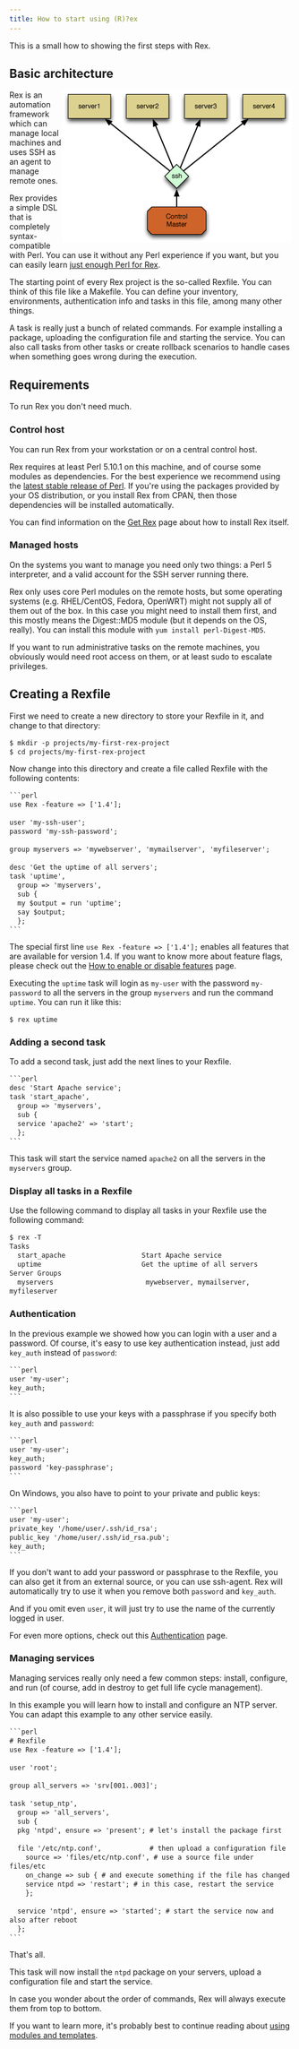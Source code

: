 ```yaml
---
title: How to start using (R)?ex
---
```


This is a small how to showing the first steps with Rex.

## Basic architecture

<img style="float: right;" src="/public/images/skin/rexify.org/archi.png" alt="Basic architecture" width="410" height="272" />

Rex is an automation framework which can manage local machines and uses SSH as an agent to manage remote ones.

Rex provides a simple DSL that is completely syntax-compatible with Perl. You can use it without any Perl experience if you want, but you can easily learn [just enough Perl for Rex](/docs/guides/just_enough_perl_for_rex.html).

The starting point of every Rex project is the so-called Rexfile. You can think of this file like a Makefile. You can define your inventory, environments, authentication info and tasks in this file, among many other things.

A task is really just a bunch of related commands. For example installing a package, uploading the configuration file and starting the service. You can also call tasks from other tasks or create rollback scenarios to handle cases when something goes wrong during the execution.

## Requirements

To run Rex you don't need much.

### Control host

You can run Rex from your workstation or on a central control host.

Rex requires at least Perl 5.10.1 on this machine, and of course some modules as dependencies. For the best experience we recommend using the [latest stable release of Perl](https://www.perl.org/get.html). If you're using the packages provided by your OS distribution, or you install Rex from CPAN, then those dependencies will be installed automatically.

You can find information on the [Get Rex](/get/index.html) page about how to install Rex itself.

### Managed hosts

On the systems you want to manage you need only two things: a Perl 5 interpreter, and a valid account for the SSH server running there.

Rex only uses core Perl modules on the remote hosts, but some operating systems (e.g. RHEL/CentOS, Fedora, OpenWRT) might not supply all of them out of the box. In this case you might need to install them first, and this mostly means the Digest::MD5 module (but it depends on the OS, really). You can install this module with `yum install perl-Digest-MD5`.

If you want to run administrative tasks on the remote machines, you obviously would need root access on them, or at least sudo to escalate privileges.

## Creating a Rexfile

First we need to create a new directory to store your Rexfile in it, and change to that directory:

    $ mkdir -p projects/my-first-rex-project
    $ cd projects/my-first-rex-project

Now change into this directory and create a file called Rexfile with the following contents:

    ```perl
    use Rex -feature => ['1.4'];
    
    user 'my-ssh-user';
    password 'my-ssh-password';
    
    group myservers => 'mywebserver', 'mymailserver', 'myfileserver';
    
    desc 'Get the uptime of all servers';
    task 'uptime',
      group => 'myservers',
      sub {
      my $output = run 'uptime';
      say $output;
      };
    ```

The special first line `use Rex -feature => ['1.4'];` enables all features that are available for version 1.4. If you want to know more about feature flags, please check out the [How to enable or disable features](/docs/guides/feature_flags.html) page.

Executing the `uptime` task will login as `my-user` with the password `my-password` to all the servers in the group `myservers` and run the command `uptime`. You can run it like this:

    $ rex uptime

### Adding a second task

To add a second task, just add the next lines to your Rexfile.

    ```perl
    desc 'Start Apache service';
    task 'start_apache',
      group => 'myservers',
      sub {
      service 'apache2' => 'start';
      };
    ```

This task will start the service named `apache2` on all the servers in the `myservers` group.

### Display all tasks in a Rexfile

Use the following command to display all tasks in your Rexfile use the following command:

    $ rex -T
    Tasks
      start_apache                   Start Apache service
      uptime                         Get the uptime of all servers
    Server Groups
      myservers                       mywebserver, mymailserver, myfileserver

### Authentication

In the previous example we showed how you can login with a user and a password. Of course, it's easy to use key authentication instead, just add `key_auth` instead of `password`:

    ```perl
    user 'my-user';
    key_auth;
    ```

It is also possible to use your keys with a passphrase if you specify both `key_auth` and `password`:

    ```perl
    user 'my-user';
    key_auth;
    password 'key-passphrase';
    ```

On Windows, you also have to point to your private and public keys:

    ```perl
    user 'my-user';
    private_key '/home/user/.ssh/id_rsa';
    public_key '/home/user/.ssh/id_rsa.pub';
    key_auth;
    ```

If you don't want to add your password or passphrase to the Rexfile, you can also get it from an external source, or you can use ssh-agent. Rex will automatically try to use it when you remove both `password` and `key_auth`.

And if you omit even `user`, it will just try to use the name of the currently logged in user.

For even more options, check out this [Authentication](/docs/rex_book/the_rex_dsl/authentication.html) page.

### Managing services

Managing services really only need a few common steps: install, configure, and run (of course, add in destroy to get full life cycle management).

In this example you will learn how to install and configure an NTP server. You can adapt this example to any other service easily.

    ```perl
    # Rexfile
    use Rex -feature => ['1.4'];
    
    user 'root';
    
    group all_servers => 'srv[001..003]';
    
    task 'setup_ntp',
      group => 'all_servers',
      sub {
      pkg 'ntpd', ensure => 'present'; # let's install the package first
    
      file '/etc/ntp.conf',            # then upload a configuration file
        source => 'files/etc/ntp.conf', # use a source file under files/etc
        on_change => sub { # and execute something if the file has changed
        service ntpd => 'restart'; # in this case, restart the service
        };
    
      service 'ntpd', ensure => 'started'; # start the service now and also after reboot
      };
    ```

That's all.

This task will now install the `ntpd` package on your servers, upload a configuration file and start the service.

In case you wonder about the order of commands, Rex will always execute them from top to bottom.

If you want to learn more, it's probably best to continue reading about [using modules and templates](/docs/guides/using_modules_and_templates.html).
